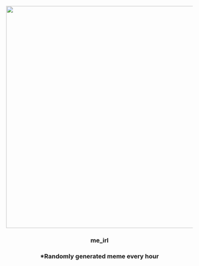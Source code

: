 <p align="center">
        <img src="https://i.redd.it/tsstp9nthav91.jpg" width="600" height="600">
        </p>
        <h3 align="center">me_irl</h3>
        <h3 align="center">*Randomly generated meme every hour</h3>
    
